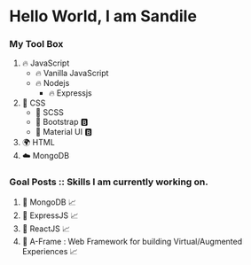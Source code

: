 # Hello World, I am Sandile 

### My Tool Box 

1. :fire: JavaScript
    - :fire: Vanilla JavaScript
    - :fire: Nodejs
        - :fire: Expressjs
2. :ocean: CSS
    - :ocean: SCSS
    - :ocean: Bootstrap :b:
    - :ocean: Material UI :b:
3. :earth_africa: HTML
4. :cloud: MongoDB

### Goal Posts :: Skills I am currently working on.
1. :electric_plug: MongoDB :chart_with_upwards_trend:
2. :electric_plug: ExpressJS :chart_with_upwards_trend:
3. :electric_plug: ReactJS :chart_with_upwards_trend:
4. :electric_plug: A-Frame : Web Framework for building Virtual/Augmented Experiences :chart_with_upwards_trend:
